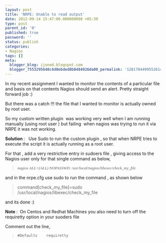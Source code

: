 ```yaml
---
layout: post
title: 'NRPE: Unable to read output'
date: 2012-09-14 15:47:00.000000000 +05:30
type: post
parent_id: '0'
published: true
password: ''
status: publish
categories:
- Nagios
tags: []
meta:
  blogger_blog: ijuned.blogspot.com
  blogger_7553295648c4d8ebded8b8484926da00_permalink: '1281784499552614488'
---
```

<div dir="ltr" style="text-align:left;">In my recent assignment I wanted to monitor the contents of a particular file and basis on that contents Nagios should send an alert. Pretty straight forward job :)</p>
<p>But there was a catch !!! the file that I wanted to monitor is actually owned by root user.</p>
<p>So my custom written plugin  was working very well when I am running manually (using root user ) but failing  when nagios was trying to run it via NRPE it was not working.</p>
<p><b>Solution </b>:   Use Sudo to run the custom plugin , so that when NRPE tries to execute the script it is actually running as a root user.</p>
<p>For that , add a very restrictive entry in sudoers file , giving access to the Nagios user only for that single command as below,</p>
<blockquote class="tr_bq"><div class="MsoNormal" style="margin:0 0 10pt;"><i><span><span style="font-size:small;"><span style="font-family:Calibri;">nagios  ALL=(ALL) NOPASSWD:  /usr/local/nagios/libexec/check_my_file</span></span></span></i></div>
</blockquote>
<p>and in the nrpe.cfg use sudo to run the command , as shown below</p>
<div class="MsoListParagraphCxSpMiddle" style="margin:0 0 0 .5in;"><!--[if gte mso 9]&gt;    &lt;![endif]--></div>
<div class="MsoListParagraphCxSpMiddle" style="margin:0 0 0 .5in;"><!--[if gte mso 9]&gt;   Normal  0          false  false  false    EN-US  X-NONE  X-NONE                                                                    &lt;![endif]--><!--[if gte mso 9]&gt;                                                                                                                                                                                                                                                                                    &lt;![endif]--><!--[if gte mso 10]&gt; /* Style Definitions */  table.MsoNormalTable  {mso-style-name:"Table Normal";  mso-tstyle-rowband-size:0;  mso-tstyle-colband-size:0;  mso-style-noshow:yes;  mso-style-priority:99;  mso-style-parent:"";  mso-padding-alt:0in 5.4pt 0in 5.4pt;  mso-para-margin:0in;  mso-para-margin-bottom:.0001pt;  mso-pagination:widow-orphan;  font-size:11.0pt;  font-family:"Calibri","sans-serif";  mso-ascii-font-family:Calibri;  mso-ascii-theme-font:minor-latin;  mso-hansi-font-family:Calibri;  mso-hansi-theme-font:minor-latin;  mso-bidi-font-family:"Times New Roman";  mso-bidi-theme-font:minor-bidi;} &lt;![endif]--> </div>
<blockquote class="tr_bq"><div class="MsoNormal">command[check_my_file]=sudo /usr/local/nagios/libexec/check_my_file</div>
</blockquote>
<p>and its done :)</p>
<p><b>Note </b>:  On Centos and Redhat Machines you also need to turn off the requiretty option in your suoders file</p>
<p>Comment out the line,</p>
<blockquote class="tr_bq"><p><code>#Defaults    requiretty</code></p></blockquote>
<div class="MsoListParagraphCxSpMiddle" style="margin:0 0 0 .5in;"> </div>
</div>
